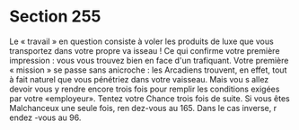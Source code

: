# Section 255

Le « travail » en question consiste à voler les produits de luxe
que vous transportez dans votre propre va isseau ! Ce qui
confirme votre première impression : vous vous trouvez bien en
face d'un trafiquant. Votre première « mission » se passe sans
anicroche : les Arcadiens trouvent, en effet, tout à fait naturel
que vous pénétriez dans votre vaisseau. Mais vou s allez devoir
vous y rendre encore trois fois pour remplir les conditions
exigées par votre «employeur». Tentez votre Chance trois fois de
suite. Si vous êtes Malchanceux une seule fois, ren dez-vous au
165. Dans le cas inverse, r endez -vous au 96.